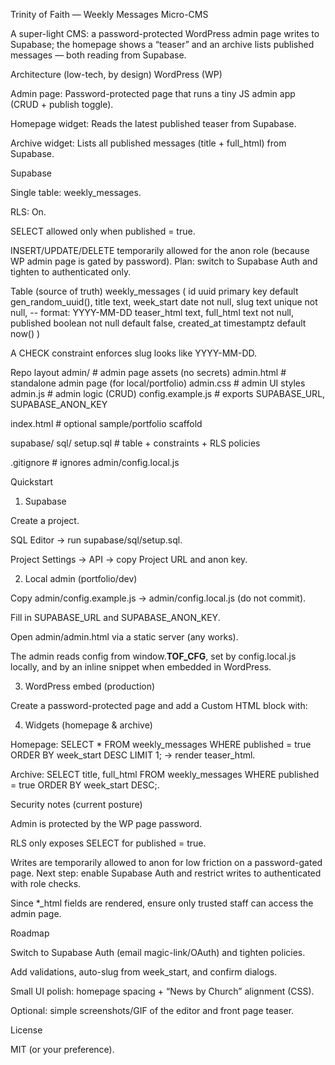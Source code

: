 Trinity of Faith — Weekly Messages Micro-CMS

A super-light CMS: a password-protected WordPress admin page writes to Supabase; the homepage shows a “teaser” and an archive lists published messages — both reading from Supabase.

Architecture (low-tech, by design)
WordPress (WP)

Admin page: Password-protected page that runs a tiny JS admin app (CRUD + publish toggle).

Homepage widget: Reads the latest published teaser from Supabase.

Archive widget: Lists all published messages (title + full_html) from Supabase.

Supabase

Single table: weekly_messages.

RLS: On.

SELECT allowed only when published = true.

INSERT/UPDATE/DELETE temporarily allowed for the anon role (because WP admin page is gated by password).
Plan: switch to Supabase Auth and tighten to authenticated only.

Table (source of truth)
weekly_messages (
  id          uuid primary key default gen_random_uuid(),
  title       text,
  week_start  date not null,
  slug        text unique not null,     -- format: YYYY-MM-DD
  teaser_html text,
  full_html   text not null,
  published   boolean not null default false,
  created_at  timestamptz default now()
)


A CHECK constraint enforces slug looks like YYYY-MM-DD.

Repo layout
admin/                 # admin page assets (no secrets)
  admin.html           # standalone admin page (for local/portfolio)
  admin.css            # admin UI styles
  admin.js             # admin logic (CRUD)
  config.example.js    # exports SUPABASE_URL, SUPABASE_ANON_KEY

index.html             # optional sample/portfolio scaffold

supabase/
  sql/
    setup.sql          # table + constraints + RLS policies

.gitignore             # ignores admin/config.local.js

Quickstart
1) Supabase

Create a project.

SQL Editor → run supabase/sql/setup.sql.

Project Settings → API → copy Project URL and anon key.

2) Local admin (portfolio/dev)

Copy admin/config.example.js → admin/config.local.js (do not commit).

Fill in SUPABASE_URL and SUPABASE_ANON_KEY.

Open admin/admin.html via a static server (any works).

The admin reads config from window.__TOF_CFG__, set by config.local.js locally, and by an inline snippet when embedded in WordPress.

3) WordPress embed (production)

Create a password-protected page and add a Custom HTML block with:

<script>
  window.__TOF_CFG__ = {
    SUPABASE_URL: "https://YOUR-PROJECT.supabase.co",
    SUPABASE_ANON_KEY: "eyJ..."   /* anon key */
  };
</script>
<link rel="stylesheet" href="https://your-site.example/wp-content/uploads/admin.css">
<script src="https://your-site.example/wp-content/uploads/admin.js"></script>

4) Widgets (homepage & archive)

Homepage: SELECT * FROM weekly_messages WHERE published = true ORDER BY week_start DESC LIMIT 1; → render teaser_html.

Archive: SELECT title, full_html FROM weekly_messages WHERE published = true ORDER BY week_start DESC;.

Security notes (current posture)

Admin is protected by the WP page password.

RLS only exposes SELECT for published = true.

Writes are temporarily allowed to anon for low friction on a password-gated page.
Next step: enable Supabase Auth and restrict writes to authenticated with role checks.

Since *_html fields are rendered, ensure only trusted staff can access the admin page.

Roadmap

Switch to Supabase Auth (email magic-link/OAuth) and tighten policies.

Add validations, auto-slug from week_start, and confirm dialogs.

Small UI polish: homepage spacing + “News by Church” alignment (CSS).

Optional: simple screenshots/GIF of the editor and front page teaser.

License

MIT (or your preference).

